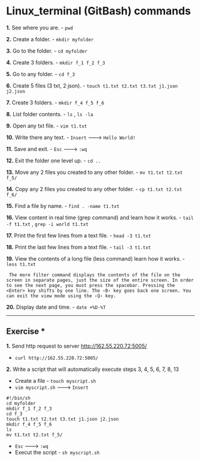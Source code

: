 # Linux_terminal (GitBash) commands

**1.** See where you are. - `pwd`

**2.** Create a folder. - `mkdir myfolder`

**3.** Go to the folder. - `cd myfolder`

**4.** Create 3 folders. - `mkdir f_1 f_2 f_3`

**5.** Go to any folder. - `cd f_3`

**6.** Create 5 files (3 txt, 2 json). - `touch t1.txt t2.txt t3.txt j1.json j2.json`

**7.** Create 3 folders. - `mkdir f_4 f_5 f_6`

**8.** List folder contents. - `ls` , `ls -la`

**9.** Open any txt file. - `vim t1.txt`

**10.** Write there any text. - `Insert` ---> `Hello World!`

**11.** Save and exit. - `Esc` ---> `:wq`

**12.** Exit the folder one level up. - `cd ..`

**13.** Move any 2 files you created to any other folder. - `mv t1.txt t2.txt f_5/`

**14.** Copy any 2 files you created to any other folder. - `cp t1.txt t2.txt f_6/`

**15.** Find a file by name. - `find . -name t1.txt`

**16.** View content in real time (grep command) and learn how it works. - `tail -f t1.txt` , `grep -i world t1.txt`

**17.** Print the first few lines from a text file. - `head -3 t1.txt`

**18.** Print the last few lines from a text file. - `tail -3 t1.txt`

**19.** View the contents of a long file (less command) learn how it works. - `less t1.txt`

```
 The more filter command displays the contents of the file on the screen in separate pages, just the size of the entire screen. In order to see the next page, you must press the spacebar. Pressing the <Enter> key shifts by one line. The ‹B› key goes back one screen. You can exit the view mode using the ‹Q› key.
```

**20.** Display date and time. - `date +%D-%T`

---

## Exercise \*

**1.** Send http request to server http://162.55.220.72:5005/

- `curl http://162.55.220.72:5005/`

**2.** Write a script that will automatically execute steps 3, 4, 5, 6, 7, 8, 13

- Create a file - `touch myscript.sh`
- `vim myscript.sh` ---> `Insert`

```
#!/bin/sh
cd myfolder
mkdir f_1 f_2 f_3
cd f_3
touch t1.txt t2.txt t3.txt j1.json j2.json
mkdir f_4 f_5 f_6
ls
mv t1.txt t2.txt f_5/
```

- `Esc` ---> `:wq`
- Execut the script - `sh myscript.sh`
